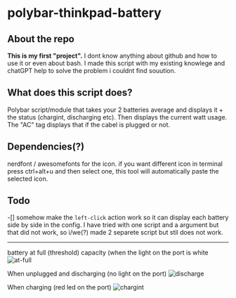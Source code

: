 # polybar-thinkpad-battery

## About the repo
**This is my first "project".** I dont know anything about github and how to use it or even about bash.
I made this script with my existing knowlege and chatGPT help to solve the problem i couldnt find souution.

## What does this script does?
Polybar script/module that takes your 2 batteries average and displays it + the status (chargint, discharging etc). 
Then displays the current watt usage. The "AC" tag displays that if the cabel is plugged or not. 

## Dependencies(?)
nerdfont / awesomefonts for the icon. if you want different icon in terminal press ctrl+alt+u and then select one, this tool will automatically paste the selected icon. 

## Todo
-[] somehow make the `left-click` action work so it can display each battery side by side in the config.
I have tried with one script and a argument but that did not work, so i/we(?) made 2 separete script but stil does not work.



---
battery at full (threshold) capacity (when the light on the port is white
![at-full](https://user-images.githubusercontent.com/50179148/221407983-4ed8b309-f510-41e4-aed8-97aae583edac.png)

When unplugged and discharging (no light on the port)
![discharge](https://user-images.githubusercontent.com/50179148/221407987-7edfc716-d989-42a2-999f-c996f53c82da.png)

When charging (red led on the port)
![chargint](https://user-images.githubusercontent.com/50179148/221408249-b0268a4b-9fd5-48ff-8ad8-55a2a84d9507.png)
